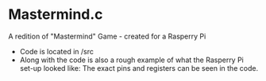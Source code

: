# Mastermind.c
A redition of "Mastermind" Game - created for a Rasperry Pi 

* Code is located in /src
* Along with the code is also a rough example of what the Rasperry Pi set-up looked like: The exact pins and registers can be seen in the code.
